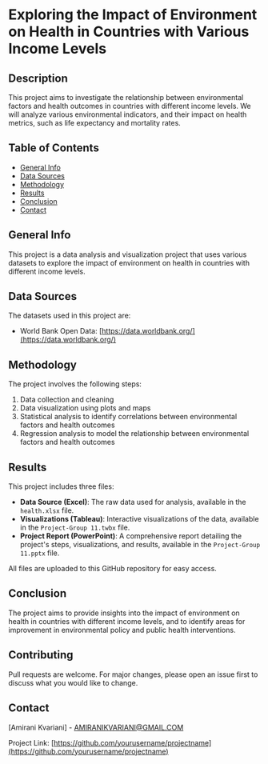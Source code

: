 # Exploring the Impact of Environment on Health in Countries with Various Income Levels

## Description

This project aims to investigate the relationship between environmental factors and health outcomes in countries with different income levels. We will analyze various environmental indicators, and their impact on health metrics, such as life expectancy and mortality rates.

## Table of Contents

- [General Info](#general-info)
- [Data Sources](#data-sources)
- [Methodology](#methodology)
- [Results](#results)
- [Conclusion](#conclusion)
- [Contact](#contact)

## General Info

This project is a data analysis and visualization project that uses various datasets to explore the impact of environment on health in countries with different income levels.

## Data Sources

The datasets used in this project are:

* World Bank Open Data: [https://data.worldbank.org/](https://data.worldbank.org/)

## Methodology

The project involves the following steps:

1. Data collection and cleaning
2. Data visualization using plots and maps
3. Statistical analysis to identify correlations between environmental factors and health outcomes
4. Regression analysis to model the relationship between environmental factors and health outcomes

## Results

This project includes three files:

* **Data Source (Excel)**: The raw data used for analysis, available in the `health.xlsx` file.
* **Visualizations (Tableau)**: Interactive visualizations of the data, available in the `Project-Group 11.twbx` file.
* **Project Report (PowerPoint)**: A comprehensive report detailing the project's steps, visualizations, and results, available in the `Project-Group 11.pptx` file.

All files are uploaded to this GitHub repository for easy access.

## Conclusion

The project aims to provide insights into the impact of environment on health in countries with different income levels, and to identify areas for improvement in environmental policy and public health interventions.

## Contributing

Pull requests are welcome. For major changes, please open an issue first to discuss what you would like to change.


## Contact

[Amirani Kvariani] - [AMIRANIKVARIANI@GMAIL.COM](mailto:AMIRANIKVARIANI@GMAIL.COM)

Project Link: [https://github.com/yourusername/projectname](https://github.com/yourusername/projectname)
